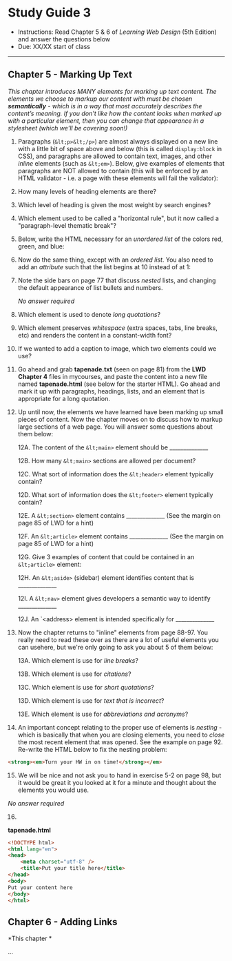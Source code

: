 # Study Guide 3

- Instructions: Read Chapter 5 & 6 of *Learning Web Design* (5th Edition) and answer the questions below
- Due: XX/XX start of class

<hr>

## Chapter 5 - Marking Up Text
*This chapter introduces MANY elements for marking up text content. The elements we choose to markup our content with must be chosen **semantically** - which is in a way that most accurately describes the content’s meaning. If you don't like how the content looks when marked up with a particular element, then you can change that appearance in a stylesheet (which we'll be covering soon!)*

1. Paragraphs (`&lt;p>&lt;/p>`) are almost always displayed on a new line with a little bit of space above and below (this is called `display:block` in CSS), and paragraphs are allowed to contain text, images, and other *inline* elements (such as `&lt;em>`). Below, give examples of elements that paragraphs are NOT allowed to contain (this will be enforced by an HTML validator - i.e. a page with these elements will fail the validator):

2. How many levels of heading elements are there? 

3. Which level of heading is given the most weight by search engines?

4. Which element used to be called a "horizontal rule", but it now called a "paragraph-level thematic break"?

5. Below, write the HTML necessary for an *unordered list* of the colors red, green, and blue:

6. Now do the same thing, except with an *ordered list*. You also need to add an *attribute* such that the list begins at 10 instead of at 1:

7. Note the side bars on page 77 that discuss *nested* lists, and changing the default appearance of list bullets and numbers. 

    *No answer required*

8. Which element is used to denote *long quotations*?

9. Which element preserves *whitespace* (extra spaces, tabs, line breaks, etc) and renders the content in a constant-width font?

10. If we wanted to add a caption to image, which two elements could we use?

11. Go ahead and grab **tapenade.txt** (seen on page 81) from the **LWD Chapter 4** files in mycourses, and paste the content into a new file named **tapenade.html** (see below for the starter HTML). Go ahead and mark it up with paragraphs, headings, lists, and an element that is appropriate for a long quotation.

12. Up until now, the elements we have learned have been marking up small pieces of content. Now the chapter moves on to discuss how to markup large sections of a web page. You will answer some questions about them below:

    12A. The content of the `&lt;main>` element should be ______________
    
    12B. How many `&lt;main>` sections are allowed per document?
    
    12C. What sort of information does the `&lt;header>` element typically contain?
    
    12D. What sort of information does the `&lt;footer>` element typically contain?
    
    12E. A `&lt;section>` element contains ______________ (See the margin on page 85 of LWD for a hint)
    
    12F. An `&lt;article>` element contains ______________ (See the margin on page 85 of LWD for a hint)
    
    12G. Give 3 examples of content that could be contained in an `&lt;article>` element:
    
    12H. An `&lt;aside>` (sidebar) element identifies content that is ______________
    
    12I. A `&lt;nav>` element gives developers a semantic way to identify  ______________
    
    12J. An `&lt;address> element is intended specifically for ______________
    
13. Now the chapter returns to "inline" elements from page 88-97. You really need to read these over as there are a lot of useful elements you can usehere, but we're only going to ask you about 5 of them below:

    13A. Which element is use for *line breaks*?
    
    13B. Which element is use for *citations*?
    
    13C. Which element is use for *short quotations*?
    
    13D. Which element is use for *text that is incorrect*?
    
    13E. Which element is use for *abbreviations and acronyms*?
    
14. An important concept relating to the proper use of elements is *nesting* - which is basically that when you are closing elements, you need to *close* the most recent element that was opened. See the example on page 92. Re-write the HTML below to fix the nesting problem:

```html
<strong><em>Turn your HW in on time!</strong></em>
```
   
15. We will be nice and not ask you to hand in exercise 5-2 on page 98, but it would be great it you looked at it for a minute and thought about the elements you would use. 

*No answer required*

16. 


    
    
    
    


**tapenade.html**

```html
<!DOCTYPE html>
<html lang="en">
<head>
	<meta charset="utf-8" />
	<title>Put your title here</title>
</head>
<body>
Put your content here
</body>
</html>
```



## Chapter 6 - Adding Links
*This chapter *

... 

